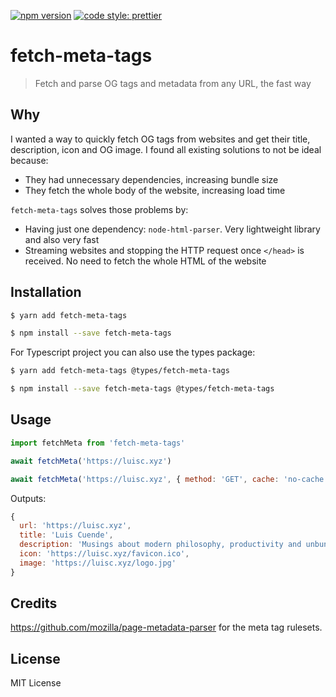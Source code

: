 [![npm version](https://badge.fury.io/js/fetch-meta-tags.svg)](https://badge.fury.io/js/fetch-meta-tags)
[![code style: prettier](https://img.shields.io/badge/code_style-prettier-ff69b4.svg?style=flat-square)](https://github.com/prettier/prettier)

# fetch-meta-tags

> Fetch and parse OG tags and metadata from any URL, the fast way

## Why

I wanted a way to quickly fetch OG tags from websites and get their title, description, icon and OG image. I found all existing solutions to not be ideal because:

- They had unnecessary dependencies, increasing bundle size
- They fetch the whole body of the website, increasing load time

`fetch-meta-tags` solves those problems by:

- Having just one dependency: `node-html-parser`. Very lightweight library and also very fast
- Streaming websites and stopping the HTTP request once `</head>` is received. No need to fetch the whole HTML of the website

## Installation

```sh
$ yarn add fetch-meta-tags
```

```sh
$ npm install --save fetch-meta-tags
```

For Typescript project you can also use the types package:

```sh
$ yarn add fetch-meta-tags @types/fetch-meta-tags
```

```sh
$ npm install --save fetch-meta-tags @types/fetch-meta-tags
```

## Usage

```js
import fetchMeta from 'fetch-meta-tags'

await fetchMeta('https://luisc.xyz')

await fetchMeta('https://luisc.xyz', { method: 'GET', cache: 'no-cache' })
```

Outputs:

```js
{
  url: 'https://luisc.xyz',
  title: 'Luis Cuende',
  description: 'Musings about modern philosophy, productivity and unbundling the nation state with crypto/Web3.',
  icon: 'https://luisc.xyz/favicon.ico',
  image: 'https://luisc.xyz/logo.jpg'
}
```

## Credits

https://github.com/mozilla/page-metadata-parser for the meta tag rulesets.

## License

MIT License
